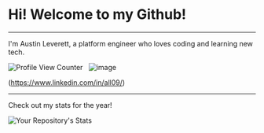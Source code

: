 # Hi! Welcome to my Github!
---
I'm Austin Leverett, a platform engineer who loves coding and learning new tech.

![Profile View Counter](https://komarev.com/ghpvc/?username=miliaus)&nbsp;&nbsp; 
![image]({[BadgeURLHere](https://img.shields.io/badge/LinkedIn-0077B5?style=for-the-badge&logo=linkedin&logoColor=white)})

(https://www.linkedin.com/in/all09/)


--------
Check out my stats for the year!

![Your Repository's Stats](https://github-readme-stats.vercel.app/api?username=miliaus&show_icons=true)

